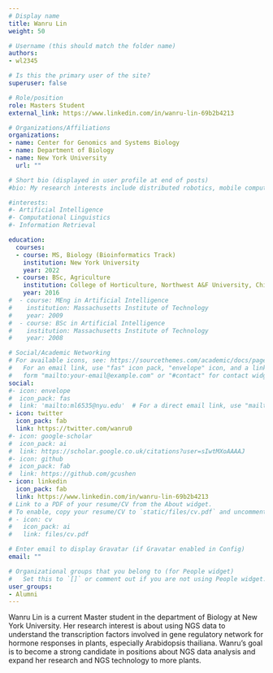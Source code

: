 ```yaml
---
# Display name
title: Wanru Lin
weight: 50

# Username (this should match the folder name)
authors:
- wl2345

# Is this the primary user of the site?
superuser: false

# Role/position
role: Masters Student
external_link: https://www.linkedin.com/in/wanru-lin-69b2b4213

# Organizations/Affiliations
organizations:
- name: Center for Genomics and Systems Biology
- name: Department of Biology
- name: New York University
  url: ""

# Short bio (displayed in user profile at end of posts)
#bio: My research interests include distributed robotics, mobile computing and programmable matter.

#interests:
#- Artificial Intelligence
#- Computational Linguistics
#- Information Retrieval

education:
  courses:
  - course: MS, Biology (Bioinformatics Track)
    institution: New York University
    year: 2022
  - course: BSc, Agriculture
    institution: College of Horticulture, Northwest A&F University, China
    year: 2016
#  - course: MEng in Artificial Intelligence
#    institution: Massachusetts Institute of Technology
#    year: 2009
#  - course: BSc in Artificial Intelligence
#    institution: Massachusetts Institute of Technology
#    year: 2008

# Social/Academic Networking
# For available icons, see: https://sourcethemes.com/academic/docs/page-builder/#icons
#   For an email link, use "fas" icon pack, "envelope" icon, and a link in the
#   form "mailto:your-email@example.com" or "#contact" for contact widget.
social:
#- icon: envelope
#  icon_pack: fas
#  link: 'mailto:ml6535@nyu.edu'  # For a direct email link, use "mailto:test@example.org".
- icon: twitter
  icon_pack: fab
  link: https://twitter.com/wanru0
#- icon: google-scholar
#  icon_pack: ai
#  link: https://scholar.google.co.uk/citations?user=sIwtMXoAAAAJ
#- icon: github
#  icon_pack: fab
#  link: https://github.com/gcushen
- icon: linkedin
  icon_pack: fab
  link: https://www.linkedin.com/in/wanru-lin-69b2b4213
# Link to a PDF of your resume/CV from the About widget.
# To enable, copy your resume/CV to `static/files/cv.pdf` and uncomment the lines below.
# - icon: cv
#   icon_pack: ai
#   link: files/cv.pdf

# Enter email to display Gravatar (if Gravatar enabled in Config)
email: ""

# Organizational groups that you belong to (for People widget)
#   Set this to `[]` or comment out if you are not using People widget.
user_groups:
- Alumni
---
```

Wanru Lin is a current Master student in the department of Biology at New York University. Her research interest is about using NGS data to understand the transcription factors involved in gene regulatory network for hormone responses in plants, especially Arabidopsis thailiana. Wanru’s goal is to become a strong candidate in positions about NGS data analysis and expand her research and NGS technology to more plants.
